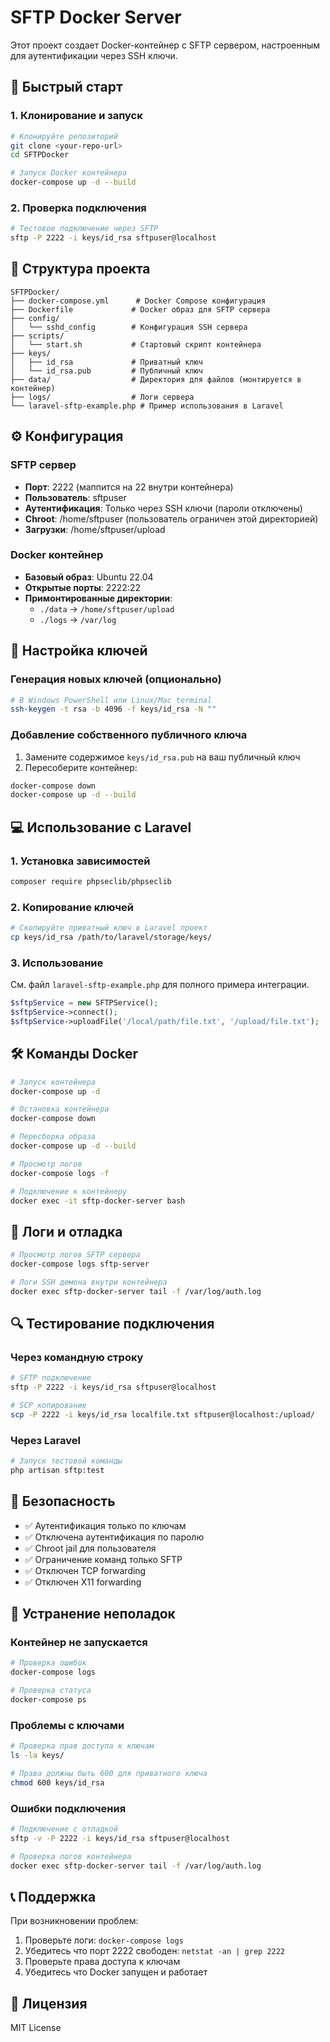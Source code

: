 # SFTP Docker Server

Этот проект создает Docker-контейнер с SFTP сервером, настроенным для аутентификации через SSH ключи.

## 🚀 Быстрый старт

### 1. Клонирование и запуск

```bash
# Клонируйте репозиторий
git clone <your-repo-url>
cd SFTPDocker

# Запуск Docker контейнера
docker-compose up -d --build
```

### 2. Проверка подключения

```bash
# Тестовое подключение через SFTP
sftp -P 2222 -i keys/id_rsa sftpuser@localhost
```

## 📁 Структура проекта

```
SFTPDocker/
├── docker-compose.yml      # Docker Compose конфигурация
├── Dockerfile             # Docker образ для SFTP сервера
├── config/
│   └── sshd_config        # Конфигурация SSH сервера
├── scripts/
│   └── start.sh           # Стартовый скрипт контейнера
├── keys/
│   ├── id_rsa             # Приватный ключ
│   └── id_rsa.pub         # Публичный ключ
├── data/                  # Директория для файлов (монтируется в контейнер)
├── logs/                  # Логи сервера
└── laravel-sftp-example.php # Пример использования в Laravel
```

## ⚙️ Конфигурация

### SFTP сервер
- **Порт**: 2222 (маппится на 22 внутри контейнера)
- **Пользователь**: sftpuser
- **Аутентификация**: Только через SSH ключи (пароли отключены)
- **Chroot**: /home/sftpuser (пользователь ограничен этой директорией)
- **Загрузки**: /home/sftpuser/upload

### Docker контейнер
- **Базовый образ**: Ubuntu 22.04
- **Открытые порты**: 2222:22
- **Примонтированные директории**:
  - `./data` → `/home/sftpuser/upload`
  - `./logs` → `/var/log`

## 🔐 Настройка ключей

### Генерация новых ключей (опционально)

```bash
# В Windows PowerShell или Linux/Mac terminal
ssh-keygen -t rsa -b 4096 -f keys/id_rsa -N ""
```

### Добавление собственного публичного ключа

1. Замените содержимое `keys/id_rsa.pub` на ваш публичный ключ
2. Пересоберите контейнер:
```bash
docker-compose down
docker-compose up -d --build
```

## 💻 Использование с Laravel

### 1. Установка зависимостей

```bash
composer require phpseclib/phpseclib
```

### 2. Копирование ключей

```bash
# Скопируйте приватный ключ в Laravel проект
cp keys/id_rsa /path/to/laravel/storage/keys/
```

### 3. Использование

См. файл `laravel-sftp-example.php` для полного примера интеграции.

```php
$sftpService = new SFTPService();
$sftpService->connect();
$sftpService->uploadFile('/local/path/file.txt', '/upload/file.txt');
```

## 🛠️ Команды Docker

```bash
# Запуск контейнера
docker-compose up -d

# Остановка контейнера
docker-compose down

# Пересборка образа
docker-compose up -d --build

# Просмотр логов
docker-compose logs -f

# Подключение к контейнеру
docker exec -it sftp-docker-server bash
```

## 📝 Логи и отладка

```bash
# Просмотр логов SFTP сервера
docker-compose logs sftp-server

# Логи SSH демона внутри контейнера
docker exec sftp-docker-server tail -f /var/log/auth.log
```

## 🔍 Тестирование подключения

### Через командную строку

```bash
# SFTP подключение
sftp -P 2222 -i keys/id_rsa sftpuser@localhost

# SCP копирование
scp -P 2222 -i keys/id_rsa localfile.txt sftpuser@localhost:/upload/
```

### Через Laravel

```bash
# Запуск тестовой команды
php artisan sftp:test
```

## 🚨 Безопасность

- ✅ Аутентификация только по ключам
- ✅ Отключена аутентификация по паролю
- ✅ Chroot jail для пользователя
- ✅ Ограничение команд только SFTP
- ✅ Отключен TCP forwarding
- ✅ Отключен X11 forwarding

## 🔧 Устранение неполадок

### Контейнер не запускается
```bash
# Проверка ошибок
docker-compose logs

# Проверка статуса
docker-compose ps
```

### Проблемы с ключами
```bash
# Проверка прав доступа к ключам
ls -la keys/

# Права должны быть 600 для приватного ключа
chmod 600 keys/id_rsa
```

### Ошибки подключения
```bash
# Подключение с отладкой
sftp -v -P 2222 -i keys/id_rsa sftpuser@localhost

# Проверка логов контейнера
docker exec sftp-docker-server tail -f /var/log/auth.log
```

## 📞 Поддержка

При возникновении проблем:

1. Проверьте логи: `docker-compose logs`
2. Убедитесь что порт 2222 свободен: `netstat -an | grep 2222`
3. Проверьте права доступа к ключам
4. Убедитесь что Docker запущен и работает

## 📄 Лицензия

MIT License